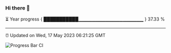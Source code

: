 ### Hi there 👋

⏳ Year progress { ███████████▁▁▁▁▁▁▁▁▁▁▁▁▁▁▁▁▁▁▁ } 37.33 %

---

⏰ Updated on Wed, 17 May 2023 06:21:25 GMT

![Progress Bar CI](https://github.com/ZhaoGui/ZhaoGui/workflows/Progress%20Bar%20CI/badge.svg)
